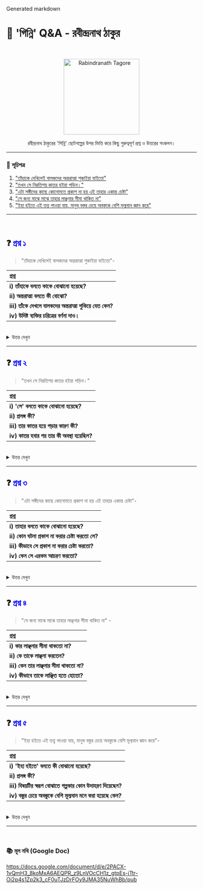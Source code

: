 Generated markdown
# 📖 'গিন্নি' Q&A - রবীন্দ্রনাথ ঠাকুর

<br>

<p align="center">
  <img src="https://upload.wikimedia.org/wikipedia/commons/thumb/d/d1/Rabindranath_Tagore_in_1909.jpg/800px-Rabindranath_Tagore_in_1909.jpg" alt="Rabindranath Tagore" width="200"/>
</p>

<p align="center">
  রবীন্দ্রনাথ ঠাকুরের 'গিন্নি' ছোটগল্পের উপর ভিত্তি করে কিছু গুরুত্বপূর্ণ প্রশ্ন ও উত্তরের সংকলন।
</p>

---

### 📝 সূচিপত্র

1.  ["তাঁহাকে দেখিলেই বালকদের অন্তরাত্মা শুকাইয়া যাইতো"](#question-1)
2.  ["তখন সে নিরতিশয় কাতর হইয়া পড়িন।"](#question-2)
3.  ["এটা সঙ্গীদের কাছে কোনোমতে প্রকাশ না হয় এই তাহার একান্ত চেষ্টা"](#question-3)
4.  ["সে জন্য মাঝে মাঝে তাহার লাঞ্ছনার সীমা থাকিত না"](#question-4)
5.  ["ইহা হইতে এই তত্ত্ব পাওয়া যায়, মানুষ বস্তুর চেয়ে অবস্তুকে বেশি মূল্যবান জ্ঞান করে"](#question-5)

---

<br>

## <a name="question-1"></a>❓ <font color="blue">প্রশ্ন ১</font>

> "তাঁহাকে দেখিলেই বালকদের অন্তরাত্মা শুকাইয়া যাইতো"-

| প্রশ্ন |
| :--- |
| **i) তাঁহাকে বলতে কাকে বোঝানো হয়েছে?** |
| **ii) অন্তরাত্মা বলতে কী বোঝো?** |
| **iii) তাঁকে দেখলে বালকদের অন্তরাত্মা শুকিয়ে যেত কেন?** |
| **iv) উদিষ্ট ব্যক্তির চরিত্রের বর্ণনা দাও।** |

<br>

<details>
<summary>উত্তর দেখুন</summary>

| অংশ | উত্তর |
| :-- | :---- |
| **i)** | রবীন্দ্রনাথ ঠাকুর বিরচিত 'গিন্নি' গল্পে 'তাঁহাকে' বলতে ছাত্রাবৃত্তি ক্লাসের দুই-তিন শ্রেণি নীচের ক্লাসের পন্ডিতকে বোঝানো হয়েছে। |
| **ii)** | অন্তরাত্মা বলতে জীবাত্মাকে বোঝানো হয়েছে। অর্থাৎ পন্ডিতমশাইকে দেখলেই ছেলেদের দেহ-মন এমন সংকুচিত হয়ে পড়তো যে বাক্যে প্রকাশ করা যায় না। |
| **iii)**| তাঁকে দেখলে ছেলেদের অন্তরাত্মা শুকিয়ে যেত। কারণ তাঁর ছিল কঠিন শাসন ও মর্মঘাতী বাক্যবাণ। পন্ডিত মশাই দুটি গুণেরই অধিকারী ছিলেন। তিনি ছাত্রদের যেমন খুশি কিন-চড়, ঘুষি মারতেন এবং সেই সঙ্গে প্রস্রাব্য ভাষায় গালাগালি করতেন। তাঁকে ছেলেরা যমের মতো ভয় করত। |
| **iv)** | পন্ডিতের চেহারায় কোন ভয়ংকর কিছু ছিল না। তাঁর গোঁফদাড়ি কামানো দিন, মাথার চুল ছাঁটা, আর মাথার মধ্যস্থলে ছোট্ট একটা টিকি। তিনি ছাত্রবৃত্তি ক্লাসের দুই-তিন শ্রেণি নীচে পড়াতেন। সামান্য অপরাধের জন্য তিনি ছাত্রদের কিন-চড়, ঘুষি মারতেন, সেই সঙ্গে ছিল ছাত্রদের নতুন নতুন নামকরণ যা ছাত্রদের মানসিক পীড়ার অন্যতম কারণ ছিল। |

</details>

---

## <a name="question-2"></a>❓ <font color="blue">প্রশ্ন ২</font>

> "তখন সে নিরতিশয় কাতর হইয়া পড়িন।"

| প্রশ্ন |
| :--- |
| **i) 'সে' বলতে কাকে বোঝানো হয়েছে?** |
| **ii) প্রসঙ্গ কী?** |
| **iii) তার কাতর হয়ে পড়ার কারণ কী?** |
| **iv) কাতর হবার পর তার কী অবস্থা হয়েছিল?** |

<br>

<details>
<summary>উত্তর দেখুন</summary>

| অংশ | উত্তর |
| :-- | :---- |
| **i)** | রবীন্দ্রনাথ ঠাকুর বিরচিত 'গিন্নি' গল্পে সে বলতে শশী শেখরকে বোঝানো হয়েছে। |
| **ii)** | পন্ডিত মশাই রাগবশত আপন খেয়ানখুশিকে চরিতার্থ করার জন্য ছাত্রদের নতুন নতুন নামকরণ করতেন। সেই নামকরণ ছাত্রদের কাছে অত্যন্ত কষ্টের কারণ হতো। সেই প্রসঙ্গেই লেখকের এই উক্তি। |
| **iii)**| শশীশেখর কাতর হয়ে পড়ার কারণ 'ভেটকি' নামকরণ কি তার চেহারার সঙ্গে মিল করে রাখা হয়েছে কিনা - তা সে ভেবে উঠতে পারছিল না। তবে তা অত্যন্ত লজ্জার কারণ। কারণ তার চেহারাটা যে ভেটকি মাছের মতই চওড়া তা বুঝতে আর কারো বাকি থাকে না। তাই সকলের সামনে এই নামকরণ তার যন্ত্রণাকে দ্বিগুণ বাড়িয়ে দেয়। কিন্তু শান্তভাবে সহ্য করা ছাড়া তার আর কিছু করার ছিল না। |
| **iv)** | কাতর হবার পর তার মনের যন্ত্রণা দ্বিগুণ বেড়ে গিযেছিল। কেন পন্ডিত মশাই তার এরূপ নামকরণ করলেন তা সে কিছুতেই বুঝে উঠতে পারছিল না। যদি তার চেহারা সঙ্গে মিল রেখে এই নামকরণ করা হয়ে থাকে তবে তা অত্যর লজ্জাজনক ও যন্ত্রণার। সকলের সামনে তাকে এইভাবে অপমান করার জ্বালা সে কিছুতেই মেনে নিতে পারছিল না। |

</details>

---

## <a name="question-3"></a>❓ <font color="blue">প্রশ্ন ৩</font>

> "এটা সঙ্গীদের কাছে কোনোমতে প্রকাশ না হয় এই তাহার একান্ত চেষ্টা"-

| প্রশ্ন |
| :--- |
| **i) তাহার বলতে কাকে বোঝানো হয়েছে?** |
| **ii) কোন ঘটনা প্রকাশ না করার চেষ্টা করতো সে?** |
| **iii) কীভাবে সে প্রকাশ না করার চেষ্টা করতো?** |
| **iv) কেন সে এরকম আচরণ করতো?** |

<br>

<details>
<summary>উত্তর দেখুন</summary>

| অংশ | উত্তর |
| :-- | :---- |
| **i)** | রবীন্দ্রনাথ ঠাকুর রচিত 'গিন্নি' গল্পে 'তাহার' বলতে আশুকে বোঝানো হয়েছে। |
| **ii)** | আশু ক্লাসের মধ্যে নিত্যান্ত ভালো ও নাজুক মানুষ ছিল। তাই বেলা একটা সময় যখন বাড়ি থেকে দাসী কয়েকটি মিষ্টি ও ছোট্ট কাঁসার ঘটিতে জল নিয়ে আসতো তখন স্কুলের অন্যান্য ছেলেরা যাতে তাকে দেখতে না পায় সে-যে স্কুলের ছাত্রের অতিরিক্ত আর কিছু, এটা যাতে স্কুলের ছেলেদের কাছে প্রকাশ না পায় এর জন্য সে আপ্রাণ চেষ্টা করত। |
| **iii)**| বাড়ি থেকে বেলা একটার সময় দাসী মিষ্টি-জল নিয়ে এলে আশু বড় অস্বস্তিবোধ করত। তাই দাসীটা কোনরকমে বাড়ি ফিরলেই সে যেন বাঁচে- এমন একটা ভাব। আর এভাবেই সে প্রকাশ না করার চেষ্টা করতো। |
| **iv)** | তার মতে সে যে বাড়ির কেউ, সে যে বাপ-মায়ের ছেলে, ভাইবোনের ভাই, এটা যেন তার কাছে ভারী গোপন কথা। তাই সেটা প্রকাশ হয়ে পড়ুক আশু তা কোনোমতেই চাইতো না। নিজেকে সরিয়ে রাখতে আপ্রাণ চেষ্টা করত। কারো সঙ্গেই মিশতো না। স্কুলে ভালো পড়াশোনা করত। স্কুল ছুটি হলেই বিন্দুমাত্র দেরি না করে বাড়ি চলে যেত। |

</details>

---

## <a name="question-4"></a>❓ <font color="blue">প্রশ্ন ৪</font>

> "সে জন্য মাঝে মাঝে তাহার লাঞ্ছনার সীমা থাকিত না" -

| প্রশ্ন |
| :--- |
| **i) কার লাঞ্ছনার সীমা থাকতো না?** |
| **ii) কে তাকে লাঞ্ছনা করতেন?** |
| **iii) কেন তার লাঞ্ছনার সীমা থাকতো না?** |
| **iv) কীভাবে তাকে লাঞ্ছিত হতে হোতো?** |

<br>

<details>
<summary>উত্তর দেখুন</summary>

| অংশ | উত্তর |
| :-- | :---- |
| **i)** | রবীন্দ্রনাথ রচিত 'গিন্নি' ছোটগল্পে আশুর লাঞ্ছনার সীমা থাকত না। |
| **ii)** | পাঠশালার ছাত্রবৃত্তি ক্লাসের দুই-তিন শ্রেণির নীচের ক্লাসের শিবনাথ পণ্ডিত তাকে লাঞ্ছনা করতেন। |
| **iii)**| পড়াশোনার ব্যাপারে আশুর কোনো ত্রুটি ছিল না। কেবল এক একদিন ক্লাসে আসতে দেরি হয়ে যেতো। শিবনাথ পণ্ডিত তার কারণ জিজ্ঞেস করলে সে কোনো সঠিক উত্তর দিতে পারত না। সেজন্য শিবনাথ পন্ডিতের কাছে তার লাঞ্ছনার সীমা থাকতো না। |
| **iv)** | শিবনাথ পণ্ডিত তার জন্য আশুকে লঘু দণ্ডে গুরুদণ্ড দিতেন। এক একদিন দেরি হওয়াটা এমন কিছু বড় অপরাধ নয়। তবুও এই পণ্ডিত আশুকে পিঠ নিচু করে দালানের সিড়ির কাছে দাঁড় করিয়ে রাখতেন। চারটি ক্লাসের ছেলেরা এই লম্বাকাতর দৃশ্য দেখতে পেতো। আশু চোখ তুলে কারো দিকে তাকাতে পারতো না। |

</details>

---

## <a name="question-5"></a>❓ <font color="blue">প্রশ্ন ৫</font>

> "ইহা হইতে এই তত্ত্ব পাওয়া যায়, মানুষ বস্তুর চেয়ে অবস্তুকে বেশি মূল্যবান জ্ঞান করে"-

| প্রশ্ন |
| :--- |
| **i) 'ইহা হইতে' বলতে কী বোঝানো হয়েছে?** |
| **ii) প্রসঙ্গ কী?** |
| **iii) বিষয়টির স্বরূপ বোঝাতে গল্পকার কোন উদাহরণ দিয়েছেন?** |
| **iv) বস্তুর চেয়ে অবস্তুকে বেশি মূল্যবান মনে করা হয়েছে কেন?** |

<br>

<details>
<summary>উত্তর দেখুন</summary>

| অংশ | উত্তর |
| :-- | :---- |
| **i)** | 'ইহা হইতে' বলতে শিবনাথ পণ্ডিতের ছাত্রদের বিকৃত নামকরণের বিষয়টিকে বোঝানো হয়েছে। এই নাম বিকৃত করার প্রবণতার পদ্ধতিকেই 'ইহা হইতে' বলে বোঝানো হয়েছে। |
| **ii)** | বক্তার ধারণা নাম জিনিসটা শব্দ ছাড়া আর কিছুই নয়। কিন্তু সবাই তাদের নামে পরিচিত। তাই যেমনই হোক না কেন, মানুষ নিজের নামকে বেশি ভালোবাসে। নিজের নাম বাঁচানোর জন্য সে মরতেও কুণ্ঠিত হয় না। তাই নাম প্রিয়। মানুষ নাম বিকৃত করা কতটা মানসিক যন্ত্রণার কারণ হতে পারে সেই প্রসঙ্গে বক্তার এরূপ ধারণা হয়েছে। |
| **iii)**| গল্পকার উদাহরণের সাহায্যে বিষয়টি বোঝাতে চেয়েছেন। তিনি বলেছেন যার নাম ভূতনাথ তাকে নলিনীকান্ত বললে ভূতনাথ কষ্ট পায়। আবার যার নাম শশীশেখর তাকে ভেটকি বললে তার রাগ হওয়া স্বাভাবিক। তারপর বেচারা ভালো মানুষ আশুর গিন্নি নামকরণে আশুও দুঃখিত হয়। |
| **iv)** | এখানে বস্তু বলতে শরীর বা চেহারা এবং অবস্তু বলতে নামকে বোঝানো হয়েছে। মানুষের কাছে তার নাম অত্যন্ত প্রিয়, তা নিজের পরিচয়ের বাহক। তাই নামের বিকৃতি বা অপমান শারীরিক আঘাতের চেয়েও বেশি কষ্টদায়ক হয়। এই কারণেই বস্তুর চেয়ে অবস্তুকে অর্থাৎ নামের সম্মানকে বেশি মূল্যবান মনে করা হয়েছে। |

</details>

---
<br>

### 📚 মূল নথি (Google Doc)
https://docs.google.com/document/d/e/2PACX-1vQmH3_8koMxA6AEQPR_z9LnVOcCH1z_gtpEs-jTtr-Oi2p4s1Zp2k3_cF0uTJzDrFOy9JMA35NuWhBb/pub
